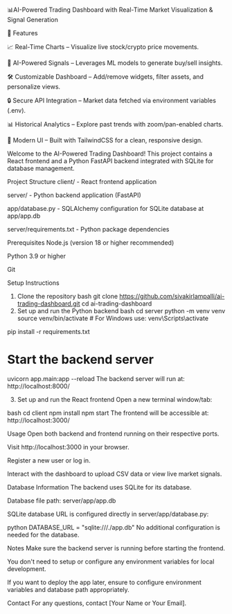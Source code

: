 📊AI-Powered Trading Dashboard with Real-Time Market Visualization & Signal Generation

🚀 Features

📈 Real-Time Charts – Visualize live stock/crypto price movements.

🤖 AI-Powered Signals – Leverages ML models to generate buy/sell insights.

🛠️ Customizable Dashboard – Add/remove widgets, filter assets, and personalize views.

🔒 Secure API Integration – Market data fetched via environment variables (.env).

📊 Historical Analytics – Explore past trends with zoom/pan-enabled charts.

🎨 Modern UI – Built with TailwindCSS for a clean, responsive design.

Welcome to the AI-Powered Trading Dashboard! This project contains a React frontend and a Python FastAPI backend integrated with SQLite for database management.

Project Structure
client/ - React frontend application

server/ - Python backend application (FastAPI)

app/database.py - SQLAlchemy configuration for SQLite database at app/app.db

server/requirements.txt - Python package dependencies

Prerequisites
Node.js (version 18 or higher recommended)

Python 3.9 or higher

Git

Setup Instructions
1. Clone the repository
bash
git clone https://github.com/sivakirlampalli/ai-trading-dashboard.git
cd ai-trading-dashboard
2. Set up and run the Python backend
bash
cd server
python -m venv venv
source venv/bin/activate     # For Windows use: venv\Scripts\activate

pip install -r requirements.txt

# Start the backend server
uvicorn app.main:app --reload
The backend server will run at: http://localhost:8000/

3. Set up and run the React frontend
Open a new terminal window/tab:

bash
cd client
npm install
npm start
The frontend will be accessible at: http://localhost:3000/

Usage
Open both backend and frontend running on their respective ports.

Visit http://localhost:3000 in your browser.

Register a new user or log in.

Interact with the dashboard to upload CSV data or view live market signals.

Database Information
The backend uses SQLite for its database.

Database file path: server/app/app.db

SQLite database URL is configured directly in server/app/database.py:

python
DATABASE_URL = "sqlite:///./app.db"
No additional configuration is needed for the database.

Notes
Make sure the backend server is running before starting the frontend.

You don't need to setup or configure any environment variables for local development.

If you want to deploy the app later, ensure to configure environment variables and database path appropriately.

Contact
For any questions, contact [Your Name or Your Email].
